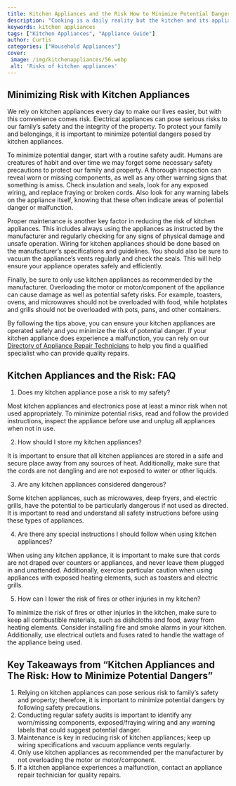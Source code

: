 ```yaml
---
title: Kitchen Appliances and the Risk How to Minimize Potential Dangers
description: "Cooking is a daily reality but the kitchen and its appliances can be hazardous Learn the risks and find out how to reduce potential danger with this blog post"
keywords: kitchen appliances
tags: ["Kitchen Appliances", "Appliance Guide"]
author: Curtis
categories: ["Household Appliances"]
cover: 
 image: /img/kitchenappliances/56.webp
 alt: 'Risks of kitchen appliances'
---
```

## Minimizing Risk with Kitchen Appliances
We rely on kitchen appliances every day to make our lives easier, but with this convenience comes risk. Electrical appliances can pose serious risks to our family’s safety and the integrity of the property. To protect your family and belongings, it is important to minimize potential dangers posed by kitchen appliances. 

To minimize potential danger, start with a routine safety audit. Humans are creatures of habit and over time we may forget some necessary safety precautions to protect our family and property. A thorough inspection can reveal worn or missing components, as well as any other warning signs that something is amiss. Check insulation and seals, look for any exposed wiring, and replace fraying or broken cords. Also look for any warning labels on the appliance itself, knowing that these often indicate areas of potential danger or malfunction.

Proper maintenance is another key factor in reducing the risk of kitchen appliances. This includes always using the appliances as instructed by the manufacturer and regularly checking for any signs of physical damage and unsafe operation. Wiring for kitchen appliances should be done based on the manufacturer’s specifications and guidelines. You should also be sure to vacuum the appliance’s vents regularly and check the seals. This will help ensure your appliance operates safely and efficiently. 

Finally, be sure to only use kitchen appliances as recommended by the manufacturer. Overloading the motor or motor/component of the appliance can cause damage as well as potential safety risks. For example, toasters, ovens, and microwaves should not be overloaded with food, while hotplates and grills should not be overloaded with pots, pans, and other containers.

By following the tips above, you can ensure your kitchen appliances are operated safely and you minimize the risk of potential danger. If your kitchen appliance does experience a malfunction, you can rely on our [Directory of Appliance Repair Technicians](./pages/appliance-repair-technicians) to help you find a qualified specialist who can provide quality repairs.

## Kitchen Appliances and the Risk: FAQ

1. Does my kitchen appliance pose a risk to my safety?

Most kitchen appliances and electronics pose at least a minor risk when not used appropriately. To minimize potential risks, read and follow the provided instructions, inspect the appliance before use and unplug all appliances when not in use.

2. How should I store my kitchen appliances?

It is important to ensure that all kitchen appliances are stored in a safe and secure place away from any sources of heat. Additionally, make sure that the cords are not dangling and are not exposed to water or other liquids.

3. Are any kitchen appliances considered dangerous?

Some kitchen appliances, such as microwaves, deep fryers, and electric grills, have the potential to be particularly dangerous if not used as directed. It is important to read and understand all safety instructions before using these types of appliances.

4. Are there any special instructions I should follow when using kitchen appliances?

When using any kitchen appliance, it is important to make sure that cords are not draped over counters or appliances, and never leave them plugged in and unattended. Additionally, exercise particular caution when using appliances with exposed heating elements, such as toasters and electric grills.

5. How can I lower the risk of fires or other injuries in my kitchen?

To minimize the risk of fires or other injuries in the kitchen, make sure to keep all combustible materials, such as dishcloths and food, away from heating elements. Consider installing fire and smoke alarms in your kitchen. Additionally, use electrical outlets and fuses rated to handle the wattage of the appliance being used.

## Key Takeaways from “Kitchen Appliances and The Risk: How to Minimize Potential Dangers” 
1. Relying on kitchen appliances can pose serious risk to family’s safety and property; therefore, it is important to minimize potential dangers by following safety precautions. 
2. Conducting regular safety audits is important to identify any worn/missing components, exposed/fraying wiring and any warning labels that could suggest potential danger.
3. Maintenance is key in reducing risk of kitchen appliances; keep up wiring specifications and vacuum appliance vents regularly. 
4. Only use kitchen appliances as recommended per the manufacturer by not overloading the motor or motor/component. 
5. If a kitchen appliance experiences a malfunction, contact an appliance repair technician for quality repairs.
